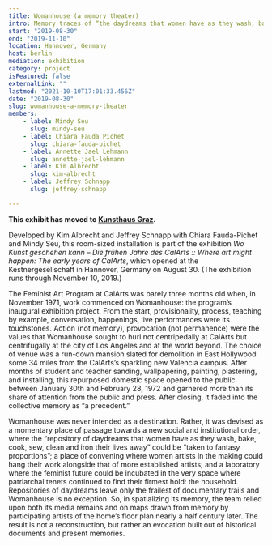 ```yaml
---
title: Womanhouse (a memory theater)
intro: Memory traces of “the daydreams that women have as they wash, bake, cook, sew, clean and iron their lives away ... taken to fantasy proportions” (30/1/1970-28/2/1970)
start: "2019-08-30"
end: "2019-11-10"
location: Hannover, Germany
host: berlin
mediation: exhibition
category: project
isFeatured: false
externalLink: ""
lastmod: "2021-10-10T17:01:33.456Z"
date: "2019-08-30"
slug: womanhouse-a-memory-theater
members:
    - label: Mindy Seu
      slug: mindy-seu
    - label: Chiara Fauda Pichet
      slug: chiara-fauda-pichet
    - label: Annette Jael Lehmann
      slug: annette-jael-lehmann
    - label: Kim Albrecht
      slug: kim-albrecht
    - label: Jeffrey Schnapp
      slug: jeffrey-schnapp

---
```

**This exhibit has moved to [Kunsthaus Graz](../womanhouse_graz).**


Developed by Kim Albrecht and Jeffrey Schnapp with Chiara Fauda-Pichet and Mindy Seu, this room-sized installation is part of the exhibition *Wo Kunst geschehen kann – Die frühen Jahre des CalArts :: Where art might happen: The early years of CalArts*, which opened at the Kestnergesellschaft in Hannover, Germany on August 30. (The exhibition runs through November 10, 2019.)
 

The Feminist Art Program at CalArts was barely three months old when, in November 1971, work commenced on Womanhouse: the program’s inaugural exhibition project. From the start, provisionality, process, teaching by example, conversation, happenings, live performances were its touchstones. Action (not memory), provocation (not permanence) were the values that Womanhouse sought to hurl not centripedally at CalArts but centrifugally at the city of Los Angeles and at the world beyond. The choice of venue was a run-down mansion slated for demolition in East Hollywood some 34 miles from the CalArts’s sparkling new Valencia campus. After months of student and teacher sanding, wallpapering, painting, plastering, and installing, this repurposed domestic space opened to the public between January 30th and February 28, 1972 and garnered more than its share of attention from the public and press. After closing, it faded into the collective memory as “a precedent.”
 

Womanhouse was never intended as a destination. Rather, it was devised as a momentary place of passage towards a new social and institutional order, where the “repository of daydreams that women have as they wash, bake, cook, sew, clean and iron their lives away” could be “taken to fantasy proportions”; a place of convening where women artists in the making could hang their work alongside that of more established artists; and a laboratory where the feminist future could be incubated in the very space where patriarchal tenets continued to find their firmest hold: the household. Repositories of daydreams leave only the frailest of documentary trails and Womanhouse is no exception. So, in spatializing its memory, the team relied upon both its media remains and on maps drawn from memory by participating artists of the home’s floor plan nearly a half century later. The result is not a reconstruction, but rather an evocation built out of historical documents and present memories.